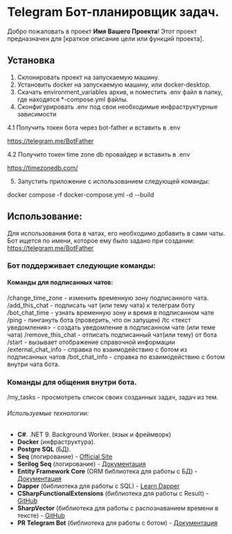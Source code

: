 # Telegram Бот-планировщик задач.

Добро пожаловать в проект **Имя Вашего Проекта**! Этот проект предназначен для [краткое описание цели или функций проекта].

## Установка

1. Склонировать проект на запускаемую машину.
2. Установить docker на запускаемую машину, или docker-desktop.
3. Скачать environment_variables архив, и поместить .env файл в папку, где находятся \*-compose.yml файлы.
4. Сконфигурировать .env под свои необходимые инфраструктурные зависимости

4.1 Получить токен бота через bot-father и вставить в .env

https://telegram.me/BotFather

4.2 Получито токен time zone db провайдер и вставить в .env

https://timezonedb.com/

5. Запустить приложение с использованием следующей команды:

docker compose -f docker-compose.yml -d --build

## Использование:

Для использования бота в чатах, его необходимо добавить в сами чаты.
Бот ищется по имени, которое ему было задано при создании: https://telegram.me/BotFather

### Бот поддерживает следующие команды:

#### Команды для подписанных чатов:

/change_time_zone - изменить временную зону подписанного чата.
/add_this_chat - подписать чат (или тему чата) к телеграм боту
/bot_chat_time - узнать временную зону и время в подписанном чате
/ping - пингануть бота (проверить, что он запущен)
/tc <текст уведомления> - создать уведомление в подписанном чате (или теме чата)
/remove_this_chat - отписать подписанный чат(или тему) от бота
/start - вызывает отображение справочной информации
/external_chat_info - справка по взаимодействию с ботом из подписанных чатов
/bot_chat_info - справка по взаимодействию с ботом внутри чата бота.

### Команды для общения внутри бота.

/my_tasks - просмотреть список своих созданных задач, задач из тем.

###### Используемые технологии:

- **C#**. .NET 9. Background Worker. (язык и фреймворк)
- **Docker** (инфраструктура).
- **Postgre SQL** (БД).
- **Seq** (логирование) - [Official Site](https://serilog.net/)
- **Serilog Seq** (логирование) - [Документация](https://docs.datalust.co/docs/using-serilog)
- **Entity Framework Core** (ORM библиотека для работы с БД) - [Документация](https://learn.microsoft.com/ru-ru/ef/core/)
- **Dapper** (библиотека для работы с SQL) - [Learn Dapper](https://www.learndapper.com/)
- **CSharpFunctionalExtensions** (библиотека для работы с Result) - [GitHub](https://github.com/vkhorikov/CSharpFunctionalExtensions)
- **SharpVector** (библиотека для работы с распознаванием времени в тексте) - [GitHub](https://github.com/Build5Nines/SharpVector)
- **PR Telegram Bot** (библиотека для работы с ботом) - [Документация](https://prethink.gitbook.io/prtelegrambot)
